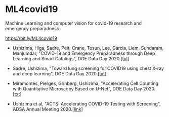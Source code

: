 ML4covid19
==========

Machine Learning and computer vision for covid-19 research and emergency preparadness

https://bit.ly/ML4covid19

-	Ushizima, Higa, Sadre, Pelt, Crane, Tosun, Lee, Garcia, Liem, Sundaram, Manjumdar, "COVID-19 and Emergency Preparadness through Deep Learning and Smart Catalogs", DOE Data Day 2020.[[txt]](https://github.com/dani-lbnl/ML4covid19/blob/master/ushizima.md)

-	Sadre, Ushizima, "Toward lung screening for COVID19 using chest X-ray and deep learning", DOE Data Day 2020.[[txt]](https://github.com/dani-lbnl/ML4covid19/blob/master/sadre)

-	Miramontes, Pierges, Grinberg, Ushizima, "Accelerating Cell Counting with Quantitative Microscopy Based on U-Net", DOE Data Day 2020. [[txt]](https://github.com/dani-lbnl/ML4covid19/blob/master/miramontes)

-	Ushizima et al, "ACTS: Accelerating COVID-19 Testing with Screening", ADSA Annual Meeting 2020.[[link]](https://academicdatascience.org/adsa-meetings/annual-meeting)
